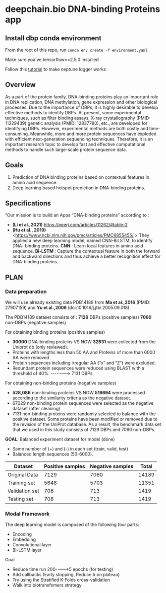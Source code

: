 # deepchain.bio DNA-binding Proteins app #

## Install dbp conda environment ##

From the root of this repo, run
`conda env create -f environment.yaml`

Make sure you've tensorflow==2.5.0 installed

Follow this [tutorial](https://docs.neptune.ai/integrations-and-supported-tools/model-training/tensorflow-keras#step-5-monitor-your-tensorflow-keras-training-in-neptune) to make neptune logger works


## Overview ##
As a part of the protein family, DNA-binding proteins play an important role in DNA replication, DNA methylation, gene expression and other biological processes. Due to the importance of DBPs, it is highly desirable to develop effective methods to identify DBPs. At present, some experimental techniques, such as filter binding assays, X-ray crystallography (PMID: 11229439) genetic analysis (PMID: 12837780), etc., are developed for identifying DBPs. However, experimental methods are both costly and time-consuming. Meanwhile, more and more protein sequences have exploded with efficient next-generation sequencing techniques. Therefore, it is an important research topic to develop fast and effective computational methods to handle such large-scale protein sequence data.

## Goals ##
1. Prediction of DNA binding proteins based on contextual features in amino acid sequence. 
2. Deep learning based hotspot prediction in DNA-binding proteins.

## Specifications ##
“Our mission is to build an Apps “DNA-binding proteins” according to : 
- **(Li et al.,2021)** <https://peerj.com/articles/11262/#table-2>
- **(Hu et al., 2019)** <https://www.ncbi.nlm.nih.gov/pmc/articles/PMC6855455/ >
They applied a new deep learning model, named CNN-BiLSTM, to identify DNA- binding proteins. 
**CNN** :   Learn local features in amino acid sequence.
**Bi-LSTM** : Capture the contextual feature in both the forward and backward directions and thus achieve a better recognition effect for DNA-binding proteins.

## PLAN ##
### Data preparation ###
We will use already existing data PDB14189 from **Ma et al.,2016** (PMID: 27907159) and **Yu et al.,2006** (doi:10.1016/j.jtbi.2005.09.018)

The PDB14189 dataset consists of : 
 **7129** DBPs (positive samples) 
 **7060** non-DBPs (negative samples)

For obtaining binding proteins (positive samples)
- **30000** DNA-binding proteins VS NOW **32831** were collected from the Uniprot db (only reviewed).
- Proteins with lengths less than 50 AA and Proteins of more than 6000 AA were removed.
- Protein sequences including irregular AA (“x” and “Z”) were excluded.
- Redundant protein sequences were reduced using BLAST with a threshold of 40%.
-------> 7131 DBPs

For obtaining non-binding proteins (negative samples)
- **528,086** non-binding proteins VS NOW **519694** were processed according to the similarity criteria as the negative dataset.
- 67029 non-binding protein sequences were selected as the negative dataset (after cleaning)  
- 7131 non-binding proteins were randomly selected to balance with the positive dataset. 
Some proteins have been modified or removed due to the revision of the UniProt database. As a result, the benchmark data set that we used in this study consists of 7129 DBPs and 7060 non-DBPs.

**GOAL**: Balanced experiment dataset for model (done)
- Same number of (+) and (-) in each set (train, valid, test)
- Balanced length sequences (50-6000).

Dataset        | Positive samples | Negative samples | Total |
-------------- | ---------------- | ---------------- | ----- |
Original Data  | 7129             | 7060             | 14189 |
Training set   | 5648             | 5703             | 11351 |
Validation set | 706              | 713              | 1419  |
Testing set    | 706              | 713              | 1419  |

### Modal Framework ###
The deep learning model is composed of the following four parts: 
- Encoding
- Embedding 
- Convolutional layer
- Bi-LSTM layer

Goal
- Reduce time run 200---->5 epochs (for testing)
- Add callbacks (Early stopping, Reduce lr on plateau)
- Try using the Stratified K-Folds cross-validation
- Walk into biotransfomers strategy 


